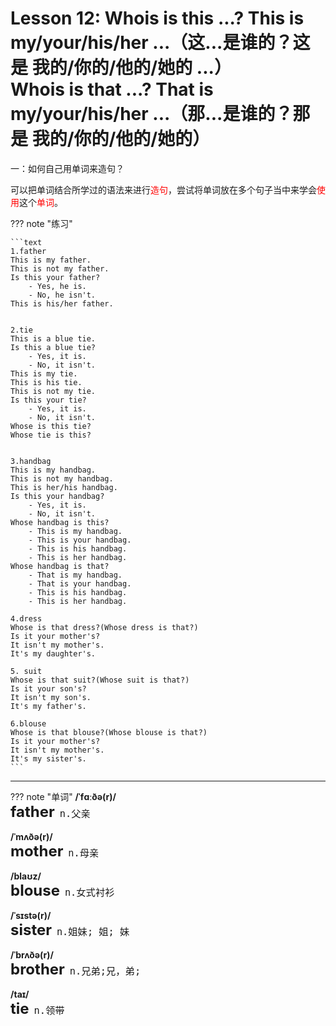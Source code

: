 # Lesson 12: Whois is this ...? This is my/your/his/her ...（这...是谁的？这是 我的/你的/他的/她的 ...）<br>Whois is that ...? That is my/your/his/her ...（那...是谁的？那是 我的/你的/他的/她的）


一：如何自己用单词来造句？

可以把单词结合所学过的语法来进行<font color=red>造句</font>，尝试将单词放在多个句子当中来学会<font color=red>使用</font>这个<font color=red>单词</font>。<br>


??? note "练习"

    ```text
    1.father
    This is my father.
    This is not my father.
    Is this your father?
        - Yes, he is.
        - No, he isn't.
    This is his/her father.
    

    2.tie
    This is a blue tie.
    Is this a blue tie?
        - Yes, it is.
        - No, it isn't.
    This is my tie.
    This is his tie.
    This is not my tie.
    Is this your tie?
        - Yes, it is.
        - No, it isn't.
    Whose is this tie?
    Whose tie is this?


    3.handbag
    This is my handbag.
    This is not my handbag.
    This is her/his handbag.
    Is this your handbag?
        - Yes, it is.
        - No, it isn't.
    Whose handbag is this?
        - This is my handbag.
        - This is your handbag.
        - This is his handbag.
        - This is her handbag.
    Whose handbag is that?
        - That is my handbag.
        - That is your handbag.
        - This is his handbag.
        - This is her handbag.

    4.dress
    Whose is that dress?(Whose dress is that?)
    Is it your mother's?
    It isn't my mother's.
    It's my daughter's.

    5. suit
    Whose is that suit?(Whose suit is that?)
    Is it your son's?
    It isn't my son's.
    It's my father's.

    6.blouse
    Whose is that blouse?(Whose blouse is that?)
    Is it your mother's?
    It isn't my mother's.
    It's my sister's.
    ```


---
??? note "单词"
    **/ˈfɑːðə(r)/**<br>
    <font size=5>**father**</font>&nbsp;&nbsp;<font size=4>`n.父亲`</font><br>
    <br>
    **/ˈmʌðə(r)/**<br>
    <font size=5>**mother**</font>&nbsp;&nbsp;<font size=4>`n.母亲`</font><br>
    <br>
    **/blaʊz/**<br>
    <font size=5>**blouse**</font>&nbsp;&nbsp;<font size=4>`n.女式衬衫`</font><br>
    <br>
    **/ˈsɪstə(r)/**<br>
    <font size=5>**sister**</font>&nbsp;&nbsp;<font size=4>`n.姐妹; 姐; 妹`</font><br>
    <br>
    **/ˈbrʌðə(r)/**<br>
    <font size=5>**brother**</font>&nbsp;&nbsp;<font size=4>`n.兄弟;兄，弟;`</font><br>
    <br>
    **/taɪ/**<br>
    <font size=5>**tie**</font>&nbsp;&nbsp;<font size=4>`n.领带`</font><br>
    <br>

